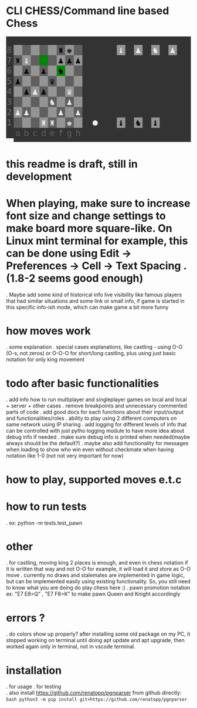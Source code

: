 # CLI CHESS/Command line based Chess

![Image](./static/draft_image.png)


# this readme is draft, still in development

# When playing, make sure to increase font size and change settings to make board more square-like. On Linux mint terminal for example, this can be done using  Edit -> Preferences -> Cell -> Text Spacing . (1.8-2 seems good enough)


. Maybe add some kind of historical info live visibility like famous players that had similar situations and some link or small info, if game is started in this specific info-ish mode, which can make game a bit more funny  

# how moves work
. some explanation
. special cases explanations, like castling - using O-O (O-s, not zeros) or O-O-O for short/long castling, plus using just basic notation for only king movement


# todo after basic functionalities
. add info how to run multiplayer and singleplayer games on local and local + server + other cases
. remove breakpoints and unnecessary commented parts of code 
. add good docs for each functions about their input/output and functionalities/roles
. ability to play using 2 different computers on same network using IP sharing
. add logging for different levels of info that can be controlled with just pytho logging module to have more idea about debug info if needed
. make sure debug info is printed when needed(maybe always should be the default?)
. maybe also add functionality for messages when loading to show who win even without checkmate when having notation like 1-0 (not not very important for now)

# how to play, supported moves e.t.c


# how to run tests
. ex: python -m tests.test_pawn

# other
. for castling, moving king 2 places is enough, and even in chess notation
if it is written that way and not O-O for example, it will load it and store as O-O move
. currently no draws and stalemates are implemented in game logic, but can be implemented easily using existing functionality. So, you still need to know what you are doing do play chess here :)
. pawn promotion notation ex: "E7 E8=Q" , "E7 F8=K" to make pawn Queen and Knight accordingly


# errors ?
. do colors show up properly? after installing some old package on my PC, it stopped
working on terminal until doing apt update and apt upgrade, then worked again only in terminal, not in vscode terminal.

# installation
. for usage
. for testing  
    . also install https://github.com/renatopp/pgnparser from github directly:
        ```bash
        python3 -m pip install git+https://github.com/renatopp/pgnparser
        ```

